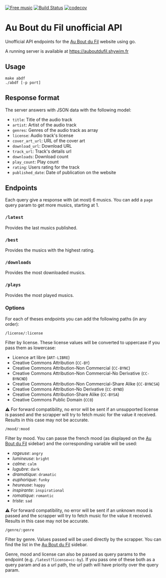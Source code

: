 
[![Free music](http://img.auboutdufil.com/logo32.png)][Au Bout du Fil]
[![Build Status](https://travis-ci.org/Shywim/auboutdufil-api.svg?branch=master)](https://travis-ci.org/Shywim/auboutdufil-api)
[![codecov](https://codecov.io/gh/Shywim/auboutdufil-api/branch/master/graph/badge.svg)](https://codecov.io/gh/Shywim/auboutdufil-api)


Au Bout du Fil unofficial API
=============================

Unofficial API endpoints for the [Au Bout du Fil] website using go.

A running server is available at https://auboutdufil.shywim.fr

## Usage

    make abdf
    ./abdf [-p port]

## Response format

The server answers with JSON data with the following model:

 - `title`: Title of the audio track
 - `artist`: Artist of the audio track
 - `genres`: Genres of the audio track as array
 - `license`: Audio track's license
 - `cover_art_url`: URL of the cover art
 - `download_url`: Download URL
 - `track_url`: Track's details url
 - `downloads`: Download count
 - `play_count`: Play count
 - `rating`: Users rating for the track
 - `published_date`: Date of publication on the website

## Endpoints

Each query give a response with (at most) 6 musics. You can add a `page` query param to get more musics, starting at 1.

### `/latest`

Provides the last musics published.

### `/best`

Provides the musics with the highest rating.

### `/downloads`

Provides the most downloaded musics.

### `/plays`

Provides the most played musics.

### Options

For each of theses endpoints you can add the following paths (in any order):

    /license/:license

Filter by license. These license values will be converted to uppercase if you pass them as lowercase: 

 - Licence art libre (`ART-LIBRE`)
 - Creative Commons Attribution (`CC-BY`)
 - Creative Commons Attribution-Non Commercial (`CC-BYNC`)
 - Creative Commons Attribution-Non Commercial-No Derivative (`CC-BYNCND`)
 - Creative Commons Attribution-Non Commercial-Share Alike (`CC-BYNCSA`)
 - Creative Commons Attribution-No Derivative (`CC-BYND`)
 - Creative Commons Attribution-Share Alike (`CC-BYSA`)
 - Creative Commons Public Domain (`CC0`)

⚠️ For forward compatibility, no error will be sent if an unsupported license is passed and the scrapper will try to fetch music for the value it received. Results in this case may not be accurate.

    /mood/:mood

Filter by mood. You can passe the french mood (as displayed on the [Au Bout du Fil] sidebar) and the corresponding variable will be used:

 - *rageuse*: `angry`
 - *lumineuse*: `bright`
 - *calme*: `calm`
 - *lugubre*: `dark`
 - *dramatique*: `dramatic`
 - *euphorique*: `funky`
 - *heureuse*: `happy`
 - *inspirante*: `inspirational`
 - *romatique*: `romantic`
 - *triste*: `sad`

⚠️ For forward compatibility, no error will be sent if an unknown mood is passed and the scrapper will try to fetch music for the value it received. Results in this case may not be accurate.

    /genre/:genre

Filter by genre. Values passed will be used directly by the scrapper. You can find the list in the [Au Bout du Fil] sidebar.

Genre, mood and license can also be passed as query params to the endpoint (e.g. `/latest?license=cc-by`). If you pass one of these both as a query param and as a url path, the url path will have priority over the query param.


 [Au Bout du Fil]: http://www.auboutdufil.com
